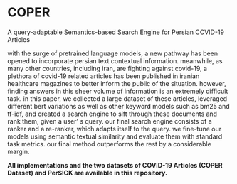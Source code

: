 # COPER
A query-adaptable Semantics-based Search Engine for Persian COVID-19 Articles

with the surge of pretrained language models, a new pathway has been opened to incorporate persian text contextual information. meanwhile, as many other countries, including iran, are fighting against covid-19, a plethora of covid-19 related articles has been published in iranian healthcare magazines to better inform the public of the situation. however, finding answers in this sheer volume of information is an extremely difficult task. in this paper, we collected a large dataset of these articles, leveraged different bert variations as well as other keyword models such as bm25 and tf-idf, and created a search engine to sift through these documents and rank them, given a user’ s query. our final search engine consists of a ranker and a re-ranker, which adapts itself to the query. we fine-tune our models using semantic textual similarity and evaluate them with standard task metrics. our final method outperforms the rest by a considerable margin.

**All implementations and the two datasets of COVID-19 Articles (COPER Dataset) and PerSICK are available in this repository.**
